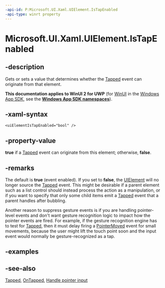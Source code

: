 ```yaml
---
-api-id: P:Microsoft.UI.Xaml.UIElement.IsTapEnabled
-api-type: winrt property
---
```


<!-- Property syntax
public bool IsTapEnabled { get;  set; }
-->

# Microsoft.UI.Xaml.UIElement.IsTapEnabled

## -description
Gets or sets a value that determines whether the [Tapped](uielement_tapped.md) event can originate from that element.

**This documentation applies to WinUI 2 for UWP** (for [WinUI](/windows/apps/winui/winui3/) in the [Windows App SDK](/windows/apps/windows-app-sdk/), see the **[Windows App SDK namespaces](/windows/windows-app-sdk/api/winrt/)**).

## -xaml-syntax
```xaml
<uiElementIsTapEnabled="bool" />
```


## -property-value
**true** if a [Tapped](uielement_tapped.md) event can originate from this element; otherwise, **false**.

## -remarks
The default is **true** (event enabled). If you set to **false**, the [UIElement](uielement.md) will no longer source the [Tapped](uielement_tapped.md) event. This might be desirable if a parent element such as a list control should instead process the action as a manipulation, or if you want to specify that only some child items emit a [Tapped](uielement_tapped.md) event that a parent handles after bubbling.

Another reason to suppress gesture events is if you are handling pointer-level events and don't want gesture recognition logic to impact how the pointer events are fired. For example, if the gesture recognition engine has to test for [Tapped](uielement_tapped.md), then it must delay firing a [PointerMoved](uielement_pointermoved.md) event for small movements, because the user might lift the touch point soon and the input event would normally be gesture-recognized as a tap.

## -examples

## -see-also
[Tapped](uielement_tapped.md), [OnTapped](/uwp/api/windows.ui.xaml.controls.control.ontapped(windows.ui.xaml.input.tappedroutedeventargs)), [Handle pointer input](/windows/apps/design/input/handle-pointer-input)
